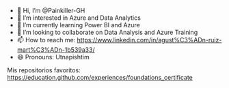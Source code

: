 - 👋 Hi, I’m @Painkiller-GH
- 👀 I’m interested in Azure and Data Analytics
- 🌱 I’m currently learning Power BI and Azure
- 💞️ I’m looking to collaborate on Data Analysis and Azure Training
- 📫 How to reach me: https://www.linkedin.com/in/agust%C3%ADn-ruiz-mart%C3%ADn-1b539a33/
- 😄 Pronouns: Utnapishtim

Mis repositorios favoritos:
https://education.github.com/experiences/foundations_certificate

<!---
Painkiller-GH/Painkiller-GH is a ✨ special ✨ repository because its `README.md` (this file) appears on your GitHub profile.
You can click the Preview link to take a look at your changes.
--->
